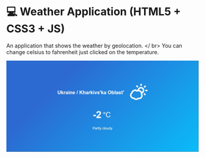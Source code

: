 # :computer: Weather Application (HTML5 + CSS3 + JS)
An application that shows the weather by geolocation. </ br>
You can change celsius to fahrenheit just clicked on the temperature.

![Image alt](https://github.com/SeFFoFF/WeatherApp/blob/master/preview.jpg)
